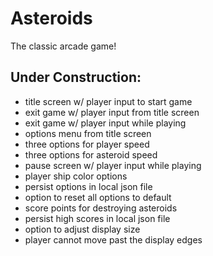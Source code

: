 # Asteroids
The classic arcade game!

## Under Construction:
- title screen w/ player input to start game
- exit game w/ player input from title screen
- exit game w/ player input while playing
- options menu from title screen
- three options for player speed
- three options for asteroid speed
- pause screen w/ player input while playing
- player ship color options
- persist options in local json file
- option to reset all options to default
- score points for destroying asteroids
- persist high scores in local json file
- option to adjust display size
- player cannot move past the display edges